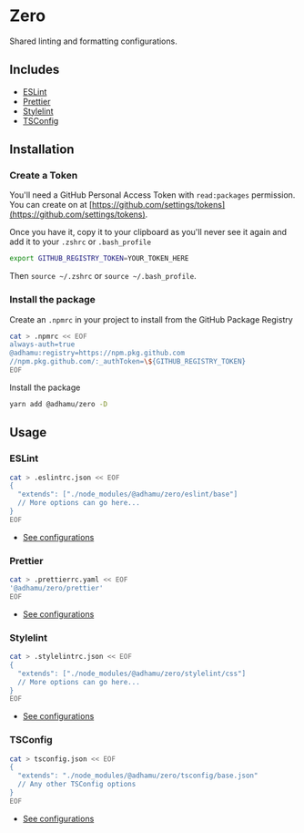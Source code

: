 # Zero

Shared linting and formatting configurations.

## Includes

- [ESLint](#eslint)
- [Prettier](#prettier)
- [Stylelint](#stylelint)
- [TSConfig](#tsconfig)

## Installation

### Create a Token

You'll need a GitHub Personal Access Token with `read:packages` permission. You can create on at [https://github.com/settings/tokens](https://github.com/settings/tokens).

Once you have it, copy it to your clipboard as you'll never see it again and add it to your `.zshrc` or `.bash_profile`

```sh
export GITHUB_REGISTRY_TOKEN=YOUR_TOKEN_HERE
```

Then `source ~/.zshrc` or `source ~/.bash_profile`.

### Install the package

Create an `.npmrc` in your project to install from the GitHub Package Registry

```sh
cat > .npmrc << EOF
always-auth=true
@adhamu:registry=https://npm.pkg.github.com
//npm.pkg.github.com/:_authToken=\${GITHUB_REGISTRY_TOKEN}
EOF
```

Install the package

```sh
yarn add @adhamu/zero -D
```

## Usage

### ESLint

```sh
cat > .eslintrc.json << EOF
{
  "extends": ["./node_modules/@adhamu/zero/eslint/base"]
  // More options can go here...
}
EOF
```

- [See configurations](./eslint)

### Prettier

```sh
cat > .prettierrc.yaml << EOF
'@adhamu/zero/prettier'
EOF
```

- [See configurations](./prettier)

### Stylelint

```sh
cat > .stylelintrc.json << EOF
{
  "extends": ["./node_modules/@adhamu/zero/stylelint/css"]
  // More options can go here...
}
EOF
```

- [See configurations](./stylelint)

### TSConfig

```sh
cat > tsconfig.json << EOF
{
  "extends": "./node_modules/@adhamu/zero/tsconfig/base.json"
  // Any other TSConfig options
}
EOF
```

- [See configurations](./tsconfig)
